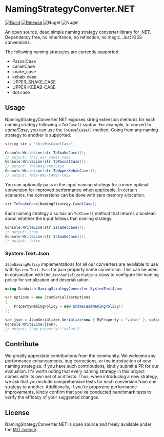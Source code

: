 # NamingStrategyConverter.NET

[![Build](https://github.com/danjrwalsh/NamingStrategyConverter/actions/workflows/build-and-test.yml/badge.svg)](https://github.com/danjrwalsh/NamingStrategyConverter/actions/workflows/build-and-test.yml)
[![Release](https://github.com/danjrwalsh/NamingStrategyConverter/actions/workflows/release.yml/badge.svg)](https://github.com/danjrwalsh/NamingStrategyConverter/actions/workflows/release.yml)
![Nuget](https://img.shields.io/nuget/v/NamingStrategyConverter)
![Nuget](https://img.shields.io/nuget/dt/NamingStrategyConverter)

An open source, dead simple naming strategy converter library for .NET. Dependency free, no inheritance, no 
reflection, no magic. Just KISS conversions.

The following naming strategies are currently supported:
- PascalCase
- camelCase
- snake_case
- kebab-case
- UPPER_SNAKE_CASE
- UPPER-KEBAB-CASE
- dot.case

## Usage
NamingStrategyConverter.NET exposes string extension methods for each naming strategy following a `ToXCase()` syntax. For example, to convert to _camelCase_, you can use the `ToCamelCase()` method. Going from any naming strategy to another is supported.
```cs
string str = "thisWasCamelCase";

Console.WriteLine(str.ToSnakeCase());
// output: this_was_camel_case
Console.WriteLine(str.ToPascalCase());
// output: ThisWasCamelCase
Console.WriteLine(str.ToUpperKebabCase());
// output: THIS-WAS-CAMEL-CASE
```
You can optionally pass in the input naming strategy for a more optimal conversion for improved performance when applicable. In certain scenarios, the conversions can be done with zero memory allocation.
```cs
str.ToSnakeCase(NamingStrategy.CamelCase);
```
Each naming strategy also has an `IsXCase()` method that returns a boolean about whether the input follows that naming strategy.
```cs
Console.WriteLine(str.IsCamelCase());
// output: true
Console.WriteLine(str.IsSnakeCase());
// output: false
```

### System.Text.Json
`JsonNamingPolicy` implementations for all our converters are available to use with `System.Text.Json` for json 
property name conversion. This can be used in conjunction with the `JsonSerializerOptions` class to configure the 
naming policy for serialization and deserialization.
```cs
using DanWalsh.NamingStrategyConverter.SystemTextJson;

var options = new JsonSerializerOptions
{
    PropertyNamingPolicy = new SnakeCaseNamingPolicy()
};

var json = JsonSerializer.Serialize(new { MyProperty = "value" }, options);
Console.WriteLine(json);
// output: {"my_property":"value"}
```

## Contribute
We greatly appreciate contributions from the community. We welcome any performance enhancements, bug corrections, or the introduction of new naming strategies. If you have such contributions, kindly submit a PR for our evaluation. It's worth noting that every naming strategy in this project comes with its own set of unit tests. Thus, when introducing a new strategy, we ask that you include comprehensive tests for each conversion from one strategy to another. Additionally, if you're proposing performance improvements, kindly confirm that you've conducted benchmark tests to verify the efficacy of your suggested changes.

## License
NamingStrategyConverter.NET is open source and freely available under the [MIT license](LICENSE).
